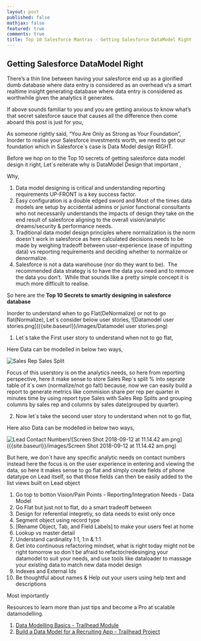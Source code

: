 ```yaml
---
layout: post
published: false
mathjax: false
featured: true
comments: true
title: Top 10 Salesforce Mantras - Getting Salesforce DataModel Right
---
```

## Getting Salesforce DataModel Right

There’s a thin line between having your salesforce end up as a glorified dumb database where data entry is considered as an overhead v/s a smart realtime insight generating database where data entry is considered as worthwhile given the analytics it generates.

If above sounds familiar to you and you are getting anxious to know what’s that secret salesforce sauce that causes all the difference then come aboard this post is just for you,

As someone rightly said, “You Are Only as Strong as Your Foundation”, Inorder to realise your Salesforce investments worth, we need to get our foundation which in Salesforce\`s case is Data Model design RIGHT.

Before we hop on to the Top 10 secrets of getting salesforce data model design it right, Let\`s reiterate why is DataModel Design that important ,

Why,
1. Data model designing is critical and understanding reporting requirements UP-FRONT is a key success factor.
2. Easy configuration is a double edged sword and Most of the times data models are setup by accidental admins or junior functional consultants who not necessarily understands the impacts of design they take on the end result of salesforce aligning to the overall vision/analytic dreams/security & performance needs.
3. Traditional data model design principles where normalization is the norm doesn\`t work in salesforce as here calculated decisions needs to be made by weighing tradeoff between user-experience (ease of inputting data) vs reporting requirements and deciding whether to normalize or denormalize.
4. Salesforce is not a data warehouse (nor do they want to be).  The recommended data strategy is to have the data you need and to remove the data you don’t.  While that sounds like a pretty simple concept it is much more difficult to realise.

So here are the **Top 10 Secrets to smartly designing in salesforce database**

Inorder to understand when to go Flat(DeNormalize) or not to go flat(Normalize), Let\`s consider below user stories,
![Datamodel user stories.png]({{site.baseurl}}/images/Datamodel user stories.png)

1. Let\`s take the First user story to understand when not to go flat,

Here Data can be modelled in below two ways,

![Sales Rep Sales Split]({{site.baseurl}}/images/Screen%20Shot%202018-09-12%20at%2011.06.06%20am.png)

Focus of this userstory is on the analytics needs, so here from reporting perspective, here it make sense to store Sales Rep\`s split % into seprate table of it\`s own (normalize/not go falt) because, now we can easily build a report to generate metrics like commision share per rep per quarter in minutes time by using report type Sales with Sales Rep Splits and grouping columns by sales rep and columns by sales date(grouped by quarter).

2. Now let\`s take the second user story to understand when not to go flat,

Here also Data can be modelled in below two ways,

![Lead Contact Numbers]({{site.baseurl}}/images/Screen%20Shot%202018-09-12%20at%2011.14.42%20am.png)![Screen Shot 2018-09-12 at 11.14.42 am.png]({{site.baseurl}}/images/Screen Shot 2018-09-12 at 11.14.42 am.png)

But here, we don\`t have any specific analytic needs on contact numbers instead here the focus is on the user experience in entering and viewing the data, so here it makes sense to go flat and simply create fields of phone datatype on Lead itself, so that those fields can then be easily added to the list views built on Lead object


1. Go top to botton Vision/Pain Points - Reporting/Integration Needs - Data Model
2. Go Flat but just not to flat, do a smart tradeoff between 
3. Design for referential integretiy, so data needs to exist only once 
4. Segment object using record type
5. [Rename Object, Tab, and Field Labels] to make your users feel at home 
6. Lookup vs master detail
7. Understand cardinality 1:1, 1:n & 1:1
8. Get into continuous refactoring mindset, what is right today might not be right tomorrow so don\`t be afraid to refactor/redesinging your datamodel to suit your needs, and use tools like dataloader to massage your existing data to match new data model design
9. Indexes and External Ids
10. Be thoughtful about names & Help out your users using help text and descriptions

Most importantly 

Resources to learn more than just tips and become a Pro at scalable datamodelling.
1. [Data Modelling Basics - Trailhead Module](https://trailhead.salesforce.com/en/modules/data_modeling)
2. [Build a Data Model for a Recruiting App - Trailhead Project](https://trailhead.salesforce.com/en/projects/build-a-data-model-for-a-recruiting-app)
